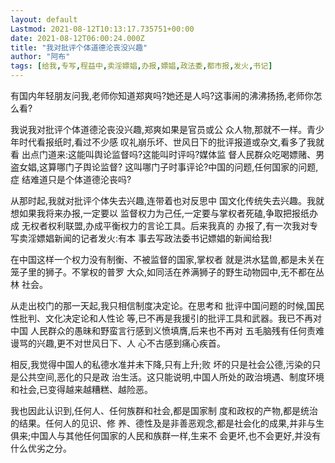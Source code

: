 ```yaml
---
layout: default
Lastmod: 2021-08-12T10:13:17.735751+00:00
date: 2021-08-12T06:00:24.000Z
title: "我对批评个体道德沦丧没兴趣"
author: "阿布"
tags: [给我,专写,程益中,卖淫嫖娼,办报,嫖娼,政法委,都市报,发火,书记]
---
```


有国内年轻朋友问我,老师你知道郑爽吗?她还是人吗?这事闹的沸沸扬扬,老师你怎么看?

我说我对批评个体道德沦丧没兴趣,郑爽如果是官员或公
众人物,那就不一样。青少年时代看报纸时,看过不少感
叹礼崩乐坏、世风日下的批评报道或杂文,看多了我就看
出点门道来:这能叫舆论监督吗?这能叫时评吗?媒体监
督人民群众吃喝嫖赌、男盗女娼,这算哪门子舆论监督?
这叫哪门子时事评论?中国的问题,任何国家的问题,症
结难道只是个体道德沦丧吗?

从那时起,我就对批评个体失去兴趣,连带着也对反思中
国文化传统失去兴趣。我就想如果我将来办报,一定要以
监督权力为己任,一定要与掌权者死磕,争取把报纸办成
无权者权利联盟,办成平衡权力的言论工具。后来我真的
办报了,有一次我对专写卖淫嫖娼新闻的记者发火:有本
事去写政法委书记嫖娼的新闻给我!

在中国这样一个权力没有制衡、不被监督的国家,掌权者
就是洪水猛兽,都是未关在笼子里的狮子。不掌权的普罗
大众,如同活在养满狮子的野生动物园中,无不都在丛林
社会。

从走出校门的那一天起,我只相信制度决定论。在思考和
批评中国问题的时候,国民性批判、文化决定论和人性论
等,已不再是我援引的批评工具和武器。我已不再对中国
人民群众的愚昧和野蛮言行感到义愤填膺,后来也不再对
五毛脑残有任何责难谩骂的兴趣,更不对世风日下、人
心不古感到痛心疾首。

相反,我觉得中国人的私德水准并未下降,只有上升;败
坏的只是社会公德,污染的只是公共空间,恶化的只是政
治生活。这只能说明,中国人所处的政治境遇、制度环境
和社会,已变得越来越糟糕、越险恶。

我也因此认识到,任何人、任何族群和社会,都是国家制
度和政权的产物,都是统治的结果。任何人的见识、修
养、德性及是非善恶观念,都是社会化的成果,并非与生
俱来;中国人与其他任何国家的人民和族群一样,生来不
会更坏,也不会更好,并没有什么优劣之分。
